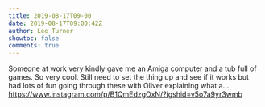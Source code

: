 ```yaml
---
title: 2019-08-17T09-00
date: 2019-08-17T09:00:42Z
author: Lee Turner
showtoc: false
comments: true
---
```


Someone at work very kindly gave me an Amiga computer and a tub full of games. So very cool. Still need to set the thing up and see if it works but had lots of fun going through these with Oliver explaining what a… https://www.instagram.com/p/B1QmEdzgOxN/?igshid=v5o7a9yr3wmb

